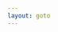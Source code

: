 ```yaml
---
layout: goto
---
```


<script>
    window.location.href = "{% link _posts/marukotoolbox/2018-7-15-marukotoolbox.md %}"
</script>